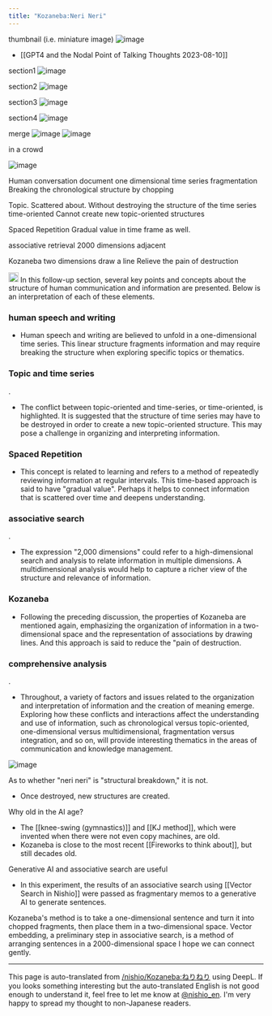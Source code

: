 ```yaml
---
title: "Kozaneba:Neri Neri"
---
```


thumbnail (i.e. miniature image)
![image](https://gyazo.com/38bc5e9288210af1f4c20ede4cae8eab/thumb/1000)


- [[GPT4 and the Nodal Point of Talking Thoughts 2023-08-10]]

section1
![image](https://gyazo.com/8e4749205073a99e6e4b60b6a5bff418/thumb/1000)

section2
![image](https://gyazo.com/c542497037d757bae5ee517751c88862/thumb/1000)

section3
![image](https://gyazo.com/f50d32dae1d79bad1a374cda8faf3ce9/thumb/1000)


section4
![image](https://gyazo.com/c0cfcb910e8f61077c39c9db3f04955b/thumb/1000)

merge
![image](https://gyazo.com/76b7e09d8c09b4be131a22353ea99fa1/thumb/1000)
![image](https://gyazo.com/6c172bab13c04e2ec7b14f318a4bf13b/thumb/1000)

in a crowd

![image](https://gyazo.com/a822dd737784335a916bac60face5551/thumb/1000)

Human conversation
document
one dimensional
time series
fragmentation
Breaking the chronological structure by chopping

Topic.
Scattered about.
Without destroying the structure of the time series
time-oriented
Cannot create new topic-oriented structures

Spaced Repetition
Gradual value in time frame as well.

associative retrieval
2000 dimensions
adjacent

Kozaneba
two dimensions
draw a line
Relieve the pain of destruction

<img src='https://scrapbox.io/api/pages/nishio-en/gpt/icon' alt='gpt.icon' height="19.5"/>
In this follow-up section, several key points and concepts about the structure of human communication and information are presented. Below is an interpretation of each of these elements.

### human speech and writing
- Human speech and writing are believed to unfold in a one-dimensional time series. This linear structure fragments information and may require breaking the structure when exploring specific topics or thematics.

### Topic and time series
.
- The conflict between topic-oriented and time-series, or time-oriented, is highlighted. It is suggested that the structure of time series may have to be destroyed in order to create a new topic-oriented structure. This may pose a challenge in organizing and interpreting information.

### Spaced Repetition
- This concept is related to learning and refers to a method of repeatedly reviewing information at regular intervals. This time-based approach is said to have "gradual value". Perhaps it helps to connect information that is scattered over time and deepens understanding.

### associative search
.
- The expression "2,000 dimensions" could refer to a high-dimensional search and analysis to relate information in multiple dimensions. A multidimensional analysis would help to capture a richer view of the structure and relevance of information.

### Kozaneba
- Following the preceding discussion, the properties of Kozaneba are mentioned again, emphasizing the organization of information in a two-dimensional space and the representation of associations by drawing lines. And this approach is said to reduce the "pain of destruction.

### comprehensive analysis
.
- Throughout, a variety of factors and issues related to the organization and interpretation of information and the creation of meaning emerge. Exploring how these conflicts and interactions affect the understanding and use of information, such as chronological versus topic-oriented, one-dimensional versus multidimensional, fragmentation versus integration, and so on, will provide interesting thematics in the areas of communication and knowledge management.

![image](https://gyazo.com/38bc5e9288210af1f4c20ede4cae8eab/thumb/1000)

As to whether "neri neri" is "structural breakdown," it is not.
- Once destroyed, new structures are created.

Why old in the AI age?
- The [[knee-swing (gymnastics)]] and [[KJ method]], which were invented when there were not even copy machines, are old.
- Kozaneba is close to the most recent [[Fireworks to think about]], but still decades old.

Generative AI and associative search are useful
- In this experiment, the results of an associative search using [[Vector Search in Nishio]] were passed as fragmentary memos to a generative AI to generate sentences.

Kozaneba's method is to take a one-dimensional sentence and turn it into chopped fragments, then place them in a two-dimensional space.
Vector embedding, a preliminary step in associative search, is a method of arranging sentences in a 2000-dimensional space
I hope we can connect gently.

---
This page is auto-translated from [/nishio/Kozaneba:ねりねり](https://scrapbox.io/nishio/Kozaneba:ねりねり) using DeepL. If you looks something interesting but the auto-translated English is not good enough to understand it, feel free to let me know at [@nishio_en](https://twitter.com/nishio_en). I'm very happy to spread my thought to non-Japanese readers.